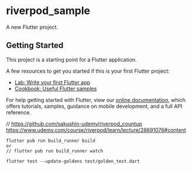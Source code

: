 # riverpod_sample

A new Flutter project.

## Getting Started

This project is a starting point for a Flutter application.

A few resources to get you started if this is your first Flutter project:

- [Lab: Write your first Flutter app](https://flutter.dev/docs/get-started/codelab)
- [Cookbook: Useful Flutter samples](https://flutter.dev/docs/cookbook)

For help getting started with Flutter, view our
[online documentation](https://flutter.dev/docs), which offers tutorials,
samples, guidance on mobile development, and a full API reference.

// https://github.com/sakushin-udemy/riverpod_countup
https://www.udemy.com/course/riverpod/learn/lecture/28691076#content


```shell
flutter pub run build_runner build
or 
// flutter pub run build_runner watch
```

```shell
flutter test --update-goldens test/golden_test.dart
```